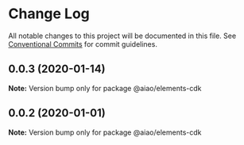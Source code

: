 # Change Log

All notable changes to this project will be documented in this file.
See [Conventional Commits](https://conventionalcommits.org) for commit guidelines.

## 0.0.3 (2020-01-14)

**Note:** Version bump only for package @aiao/elements-cdk

## 0.0.2 (2020-01-01)

**Note:** Version bump only for package @aiao/elements-cdk
